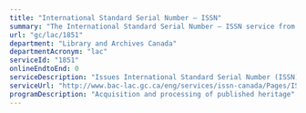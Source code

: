 ```yaml
---
title: "International Standard Serial Number – ISSN"
summary: "The International Standard Serial Number – ISSN service from Library and Archives Canada is not available end-to-end online, according to the GC Service Inventory."
url: "gc/lac/1851"
department: "Library and Archives Canada"
departmentAcronym: "lac"
serviceId: "1851"
onlineEndtoEnd: 0
serviceDescription: "Issues International Standard Serial Number (ISSN) - unique code for identifying serial publications such as periodicals, magazines, journals, newspapers, annuals, and monographic series."
serviceUrl: "http://www.bac-lac.gc.ca/eng/services/issn-canada/Pages/ISSN-confirm-form.aspx"
programDescription: "Acquisition and processing of published heritage"
---
```

